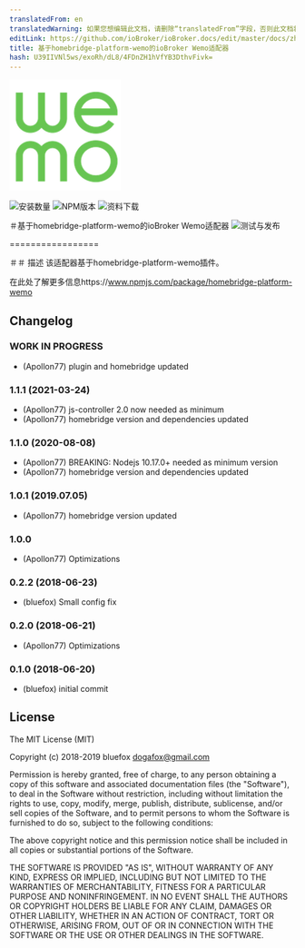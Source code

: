 ```yaml
---
translatedFrom: en
translatedWarning: 如果您想编辑此文档，请删除“translatedFrom”字段，否则此文档将再次自动翻译
editLink: https://github.com/ioBroker/ioBroker.docs/edit/master/docs/zh-cn/adapterref/iobroker.ham-wemo/README.md
title: 基于homebridge-platform-wemo的ioBroker Wemo适配器
hash: U39IIVNl5ws/exoRh/dL8/4FDnZH1hVfYB3DthvFivk=
---
```

![商标](../../../en/adapterref/iobroker.ham-wemo/admin/ham-wemo.png)

![安装数量](http://iobroker.live/badges/ham-wemo-stable.svg)
![NPM版本](http://img.shields.io/npm/v/iobroker.ham-wemo.svg)
![资料下载](https://img.shields.io/npm/dm/iobroker.ham-wemo.svg)

＃基于homebridge-platform-wemo的ioBroker Wemo适配器
![测试与发布](https://github.com/ioBroker/iobroker.ham-wemo/workflows/Test%20and%20Release/badge.svg)

=================

＃＃ 描述
该适配器基于homebridge-platform-wemo插件。

在此处了解更多信息https://www.npmjs.com/package/homebridge-platform-wemo

## Changelog

### __WORK IN PROGRESS__
* (Apollon77) plugin and homebridge updated

### 1.1.1 (2021-03-24)
* (Apollon77) js-controller 2.0 now needed as minimum
* (Apollon77) homebridge version and dependencies updated


### 1.1.0 (2020-08-08)
* (Apollon77) BREAKING: Nodejs 10.17.0+ needed as minimum version
* (Apollon77) homebridge version and dependencies updated

### 1.0.1 (2019.07.05)
* (Apollon77) homebridge version updated

### 1.0.0
* (Apollon77) Optimizations

### 0.2.2 (2018-06-23)
* (bluefox) Small config fix

### 0.2.0 (2018-06-21)
* (Apollon77) Optimizations

### 0.1.0 (2018-06-20)
* (bluefox) initial commit

## License
The MIT License (MIT)

Copyright (c) 2018-2019 bluefox <dogafox@gmail.com>

Permission is hereby granted, free of charge, to any person obtaining a copy
of this software and associated documentation files (the "Software"), to deal
in the Software without restriction, including without limitation the rights
to use, copy, modify, merge, publish, distribute, sublicense, and/or sell
copies of the Software, and to permit persons to whom the Software is
furnished to do so, subject to the following conditions:

The above copyright notice and this permission notice shall be included in
all copies or substantial portions of the Software.

THE SOFTWARE IS PROVIDED "AS IS", WITHOUT WARRANTY OF ANY KIND, EXPRESS OR
IMPLIED, INCLUDING BUT NOT LIMITED TO THE WARRANTIES OF MERCHANTABILITY,
FITNESS FOR A PARTICULAR PURPOSE AND NONINFRINGEMENT. IN NO EVENT SHALL THE
AUTHORS OR COPYRIGHT HOLDERS BE LIABLE FOR ANY CLAIM, DAMAGES OR OTHER
LIABILITY, WHETHER IN AN ACTION OF CONTRACT, TORT OR OTHERWISE, ARISING FROM,
OUT OF OR IN CONNECTION WITH THE SOFTWARE OR THE USE OR OTHER DEALINGS IN
THE SOFTWARE.